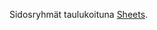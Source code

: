 Sidosryhmät taulukoituna [Sheets](https://docs.google.com/spreadsheets/d/1y5AHdaqh1_b-Oj-7SfHEXBlqLGxZi3Cjgm3dyFlH2LQ/edit?usp=sharing).
